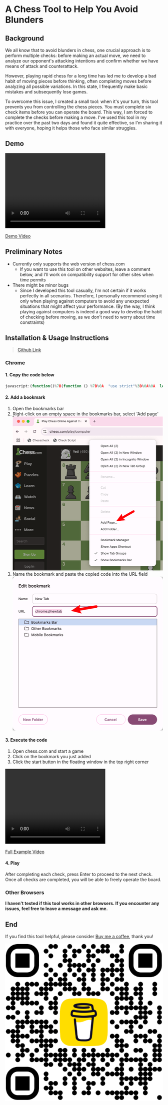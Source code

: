 # A Chess Tool to Help You Avoid Blunders

## Background

We all know that to avoid blunders in chess, one crucial approach is to perform multiple checks: before making an actual move, we need to analyze our opponent's attacking intentions and confirm whether we have means of attack and counterattack.

However, playing rapid chess for a long time has led me to develop a bad habit of moving pieces before thinking, often completing moves before analyzing all possible variations. In this state, I frequently make basic mistakes and subsequently lose games.

To overcome this issue, I created a small tool: when it's your turn, this tool prevents you from controlling the chess pieces. You must complete six check items before you can operate the board. This way, I am forced to complete the checks before making a move. I've used this tool in my practice over the past two days and found it quite effective, so I'm sharing it with everyone, hoping it helps those who face similar struggles.

## Demo

<video width="320" height="240" controls>
    <source src="example.mov" type="video/mp4">
    Your browser does not support the video tag.
</video>

[Demo Video](example.mov)

## Preliminary Notes
* Currently only supports the web version of chess.com
  - If you want to use this tool on other websites, leave a comment below, and I'll work on compatibility support for other sites when time permits
* There might be minor bugs
  - Since I developed this tool casually, I'm not certain if it works perfectly in all scenarios. Therefore, I personally recommend using it only when playing against computers to avoid any unexpected situations that might affect your performance. (By the way, I think playing against computers is indeed a good way to develop the habit of checking before moving, as we don't need to worry about time constraints)

## Installation & Usage Instructions

> [Github Link](https://github.com/Ninglo/simple-scripts/tree/main/chessForceCheck)

### Chrome

#### 1. Copy the code below

```javascript
javascript:(function()%7B(function () %7B%0A  "use strict"%3B%0A%0A  let activeGame %3D false%3B%0A  let turnCounter %3D 0%3B%0A  let checksCompleted %3D 0%3B%0A  let isMyTurn %3D false%3B%0A  let waitingForEnter %3D false%3B%0A  let transparent %3D 0.3%3B%0A  let observer %3D undefined%3B%0A%0A  const checks %3D %5B%0A    "enemy's capture"%2C%0A    "enemy's check"%2C%0A    "enemy's attack"%2C%0A    "my capture"%2C%0A    "my check"%2C%0A    "my attack"%2C%0A  %5D%3B%0A%0A  %2F%2F 悬浮窗%0A  const floatWindow %3D document.createElement("div")%3B%0A  floatWindow.style.position %3D "fixed"%3B%0A  floatWindow.style.top %3D "10px"%3B%0A  floatWindow.style.right %3D "80px"%3B%0A  floatWindow.style.width %3D "200px"%3B%0A  %2F%2F floatWindow.style.height %3D "260px"%3B%0A  floatWindow.style.backgroundColor %3D "white"%3B%0A  floatWindow.style.border %3D "1px solid black"%3B%0A  floatWindow.style.padding %3D "10px"%3B%0A  floatWindow.style.zIndex %3D 10000%3B%0A  document.body.appendChild(floatWindow)%3B%0A%0A  const infoDiv %3D document.createElement("div")%3B%0A  floatWindow.appendChild(infoDiv)%3B%0A%0A  const transparentArea %3D document.createElement("div")%3B%0A  const transparencyLabel %3D document.createElement("label")%3B%0A  transparencyLabel.textContent %3D "Transparent%3A"%3B%0A  transparencyLabel.style.marginRight %3D "8px"%3B%0A%0A  const transparencyInput %3D document.createElement("input")%3B%0A  transparencyInput.type %3D "number"%3B%0A  transparencyInput.min %3D "0"%3B%0A  transparencyInput.max %3D "1"%3B%0A  transparencyInput.step %3D %60%24%7Btransparent%7D%60%3B%0A  transparencyInput.value %3D %60%24%7Btransparent%7D%60%3B%0A  transparencyInput.style.width %3D "48px"%3B%0A  transparencyInput.oninput %3D () %3D> %7B%0A    transparent %3D parseFloat(transparencyInput.value)%3B%0A    overlay.style.backgroundColor %3D %60rgba(0%2C 0%2C 0%2C %24%7Btransparent%7D)%60%3B%0A  %7D%3B%0A%0A  transparentArea.appendChild(transparencyLabel)%3B%0A  transparentArea.appendChild(transparencyInput)%3B%0A  floatWindow.appendChild(transparentArea)%3B%0A%0A  const startBtn %3D document.createElement("button")%3B%0A  startBtn.textContent %3D "Start"%3B%0A  startBtn.style.width %3D "48px"%3B%0A  startBtn.onclick %3D () %3D> %7B%0A    activeGame %3D true%3B%0A    waitingForEnter %3D true%3B%0A    updateFloatWindow()%3B%0A    blockMouseClicks()%3B%0A    startMutation()%3B%0A%0A    startBtn.style.display %3D "none"%3B%0A    transparentArea.style.display %3D "none"%3B%0A    stopBtn.style.display %3D "inline-block"%3B%0A  %7D%3B%0A%0A  const stopBtn %3D document.createElement("button")%3B%0A  stopBtn.textContent %3D "End"%3B%0A  stopBtn.style.width %3D "48px"%3B%0A  stopBtn.style.display %3D "none"%3B%0A  stopBtn.onclick %3D () %3D> %7B%0A    activeGame %3D false%3B%0A    updateFloatWindow()%3B%0A%0A    startBtn.style.display %3D "inline-block"%3B%0A    transparentArea.style.display %3D "block"%3B%0A    stopBtn.style.display %3D "none"%3B%0A    observer%3F.disconnect()%3B%0A  %7D%3B%0A%0A  const buttonArea %3D document.createElement("div")%3B%0A  buttonArea.style.marginTop %3D "8px"%3B%0A  buttonArea.appendChild(startBtn)%3B%0A  buttonArea.appendChild(stopBtn)%3B%0A  floatWindow.appendChild(buttonArea)%3B%0A%0A  const overlay %3D document.createElement("div")%3B%0A  overlay.style.position %3D "fixed"%3B%0A  overlay.style.top %3D "0"%3B%0A  overlay.style.left %3D "0"%3B%0A  overlay.style.width %3D "100vw"%3B%0A  overlay.style.height %3D "100vh"%3B%0A  overlay.style.zIndex %3D 9999%3B%0A  overlay.style.backgroundColor %3D %60rgba(0%2C 0%2C 0%2C %24%7Btransparent%7D)%60%3B%0A  overlay.style.display %3D "none"%3B%0A  document.body.appendChild(overlay)%3B%0A%0A  %2F%2F 更新信息%0A  function updateFloatWindow() %7B%0A    infoDiv.innerHTML %3D %60%0A      <p style%3D"margin%3A 0">Current status%3A %24%7B%0A        activeGame %3F "Gaming" %3A "Stopped"%0A      %7D<%2Fp>%0A      <p style%3D"margin%3A 0">Current turn%3A %24%7BturnCounter%7D<%2Fp>%0A      <p style%3D"margin%3A 0">Checklist%3A%0A        <br%2F>%0A        <span style%3D"font-size%3A 1.2rem%3Bcolor%3A %23c4c3c3%3B">(press Enter to next)<%2Fspan>%0A      <%2Fp>%0A      <ul style%3D"margin%3A 0">%0A        %24%7Bchecks%0A          .map((check%2C index) %3D> %7B%0A            let status %3D ""%3B%0A            if (index < checksCompleted) %7B%0A              status %3D " ✅"%3B%0A            %7D else if (index %3D%3D%3D checksCompleted) %7B%0A              status %3D " ⏳"%3B%0A            %7D%0A            return %60<li>%24%7Bcheck%7D%24%7Bstatus%7D<%2Fli>%60%3B%0A          %7D)%0A          .join("")%7D%0A      <%2Ful>%0A      %60%3B%0A  %7D%0A%0A  %2F%2F 阻止鼠标点击%0A  function blockMouseClicks() %7B%0A    overlay.style.display %3D "block"%3B%0A    prepareCheckStep()%3B%0A  %7D%0A%0A  %2F%2F 解除阻止%0A  function unblockMouseClicks() %7B%0A    overlay.style.display %3D "none"%3B%0A  %7D%0A%0A  %2F%2F 等待 0.2 秒后，等待Enter确认%0A  function prepareCheckStep() %7B%0A    if (checksCompleted < checks.length) %7B%0A      waitingForEnter %3D false%3B%0A      setTimeout(() %3D> %7B%0A        waitingForEnter %3D true%3B%0A      %7D%2C 200)%3B%0A    %7D else %7B%0A      unblockMouseClicks()%3B%0A    %7D%0A  %7D%0A%0A  %2F%2F 按下Enter后进行下一检查%0A  document.addEventListener("keydown"%2C (e) %3D> %7B%0A    console.log("enter"%2C e.key%2C waitingForEnter)%3B%0A    if (e.key %3D%3D%3D "Enter" %26%26 waitingForEnter) %7B%0A      checksCompleted%2B%2B%3B%0A      updateFloatWindow()%3B%0A      prepareCheckStep()%3B%0A    %7D%0A  %7D)%3B%0A%0A  %2F%2F 为DOM变化添加防抖%0A  function debounce(fn%2C delay) %7B%0A    let timer%3B%0A    return (...args) %3D> %7B%0A      clearTimeout(timer)%3B%0A      timer %3D setTimeout(() %3D> fn(...args)%2C delay)%3B%0A    %7D%3B%0A  %7D%0A%0A  const handleMutation %3D debounce(() %3D> %7B%0A    if (!activeGame) return%3B%0A    isMyTurn %3D !isMyTurn%3B%0A    if (isMyTurn) %7B%0A      turnCounter%2B%2B%3B%0A      checksCompleted %3D 0%3B%0A      updateFloatWindow()%3B%0A      blockMouseClicks()%3B%0A    %7D%0A  %7D%2C 500)%3B%0A%0A  function startMutation() %7B%0A    const targetNode %3D document.querySelector(%0A      ".play-controller-moves-container"%0A    )%3B%0A    if (targetNode) %7B%0A      observer %3D new MutationObserver(handleMutation)%3B%0A      observer.observe(targetNode%2C %7B childList%3A true%2C subtree%3A true %7D)%3B%0A      return observer%3B%0A    %7D%0A  %7D%0A%7D)()%3B%7D)()%3B
```

#### 2. Add a bookmark

1. Open the bookmarks bar
2. Right-click on an empty space in the bookmarks bar, select 'Add page'
![Add Bookmark](image.png)
3. Name the bookmark and paste the copied code into the URL field
![Paste code](image-1.png)

#### 3. Execute the code

1. Open chess.com and start a game
2. Click on the bookmark you just added
3. Click the start button in the floating window in the top right corner

<video width="320" height="240" controls>
    <source src="full-example.mov" type="video/mp4">
    Your browser does not support the video tag.
</video>

[Full Example Video](full-example.mov)

#### 4. Play

After completing each check, press Enter to proceed to the next check. Once all checks are completed, you will be able to freely operate the board.

### Other Browsers

**I haven't tested if this tool works in other browsers. If you encounter any issues, feel free to leave a message and ask me.**

## End

If you find this tool helpful, please consider [Buy me a coffee](https://buymeacoffee.com/jiujianian), thank you!

![Buy me a coffee](<Jiujianian QR Code.png>)

